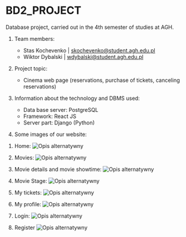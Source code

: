 # BD2_PROJECT

Database project, carried out in the 4th semester of studies at AGH.

1) Team members: 
   - Stas Kochevenko | skochevenko@student.agh.edu.pl
   - Wiktor Dybalski | wdybalski@student.agh.edu.pl

2) Project topic: 
   - Cinema web page (reservations, purchase of tickets, canceling reservations)

3) Information about the technology and DBMS used:
   - Data base server:
     PostgreSQL
   - Framework:
     React JS
   - Server part:
     Django (Python)

4) Some images of our website:

1. Home:
![Opis alternatywny](img/11.png)

2. Movies:
![Opis alternatywny](img/12.png)

3. Movie details and movie showtime:
![Opis alternatywny](img/13.png)
   
4. Movie Stage: 
![Opis alternatywny](img/15.png)

5. My tickets:
![Opis alternatywny](img/16.png)

6. My profile:
![Opis alternatywny](img/17.png)

7. Login:
![Opis alternatywny](img/18.png)

8. Register
![Opis alternatywny](img/19.png)
